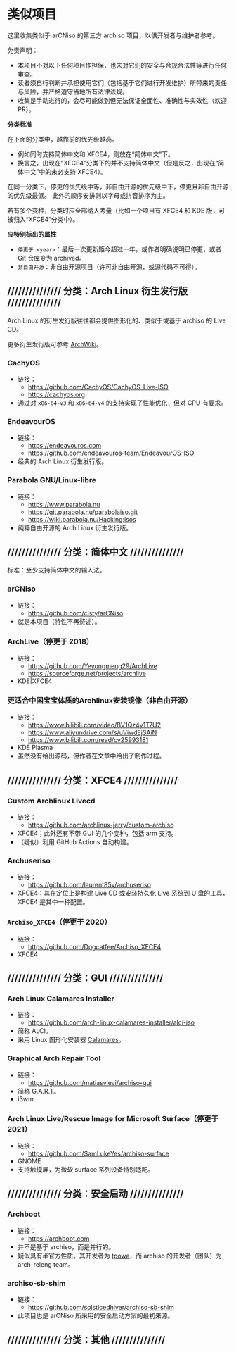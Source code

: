 # 类似项目
这里收集类似于 arCNiso 的第三方 archiso 项目，以供开发者与维护者参考。

免责声明：
- 本项目不对以下任何项目作担保，也未对它们的安全与合规合法性等进行任何审查。
- 读者须自行判断并承担使用它们（包括基于它们进行开发维护）所带来的责任与风险，并严格遵守当地所有法律法规。
- 收集是手动进行的，会尽可能做到但无法保证全面性、准确性与实效性（欢迎 PR）。

**分类标准**

在下面的分类中，越靠前的优先级越高。
- 例如同时支持简体中文和 XFCE4，则放在“简体中文”下。
- 换言之，出现在“XFCE4”分类下的并不支持简体中文（但是反之，出现在“简体中文”中的未必支持 XFCE4）。

在同一分类下，停更的优先级中等，非自由开源的优先级中下，停更且非自由开源的优先级最低。
此外的顺序安排则以字母或拼音排序为主。

若有多个变种，分类时应全部纳入考量（比如一个项目有 XFCE4 和 KDE 版，可被归入“XFCE4”分类中）。

**应特别标出的属性**

- `停更于 <year>`：最后一次更新距今超过一年，或作者明确说明已停更，或者 Git 仓库变为 archived。
- `非自由开源`：非自由开源项目（许可非自由开源，或源代码不可得）。



## /////////////// 分类：Arch Linux 衍生发行版 ///////////////
Arch Linux 的衍生发行版往往都会提供图形化的、类似于或基于 archiso 的 Live CD。

更多衍生发行版可参考 [ArchWiki](https://wiki.archlinux.org/title/Arch-based_distributions)。

### CachyOS
- 链接：
  - <https://github.com/CachyOS/CachyOS-Live-ISO>
  - <https://cachyos.org>
- 通过对 `x86-64-v3` 和 `x86-64-v4` 的支持实现了性能优化，但对 CPU 有要求。

### EndeavourOS
- 链接：
  - <https://endeavouros.com>
  - <https://github.com/endeavouros-team/EndeavourOS-ISO>
- 经典的 Arch Linux 衍生发行版。

### Parabola GNU/Linux-libre
- 链接：
  - <https://www.parabola.nu>
  - <https://git.parabola.nu/parabolaiso.git>
  - <https://wiki.parabola.nu/Hacking:isos>
- 纯粹自由开源的 Arch Linux 衍生发行版。



## /////////////// 分类：简体中文  ///////////////
标准：至少支持简体中文的输入法。

### arCNiso
- 链接：
  - <https://github.com/clsty/arCNiso>
- 就是本项目（特性不再赘述）。

### ArchLive（停更于 2018）
- 链接：
  - <https://github.com/Yeyongmeng29/ArchLive>
  - <https://sourceforge.net/projects/archlive>
- KDE|XFCE4

### 更适合中国宝宝体质的Archlinux安装镜像（非自由开源）
- 链接：
  - <https://www.bilibili.com/video/BV1Qz4y1T7U2>
  - <https://www.aliyundrive.com/s/uViwdEjSAiN>
  - <https://www.bilibili.com/read/cv25993181>
- KDE Plasma
- 虽然没有给出源码，但作者在文章中给出了制作过程。



## /////////////// 分类：XFCE4  ///////////////

### Custom Archlinux Livecd
- 链接：
  - <https://github.com/archlinux-jerry/custom-archiso>
- XFCE4；此外还有不带 GUI 的几个变种，包括 arm 支持。
- （疑似）利用 GitHub Actions 自动构建。

### Archuseriso
- 链接：
  - <https://github.com/laurent85v/archuseriso>
- XFCE4；其在定位上是构建 Live CD 或安装持久化 Live 系统到 U 盘的工具，XFCE4 是其中一种配置。

### `Archiso_XFCE4`（停更于 2020）
- 链接：
  - <https://github.com/Dogcatfee/Archiso_XFCE4>
- XFCE4



## /////////////// 分类：GUI  ///////////////

### Arch Linux Calamares Installer
- 链接：
  - <https://github.com/arch-linux-calamares-installer/alci-iso>
- 简称 ALCI。
- 采用 Linux 图形化安装器 [Calamares](https://github.com/calamares/calamares)。

### Graphical Arch Repair Tool
- 链接：
  - <https://github.com/matiasvlevi/archiso-gui>
- 简称 G.A.R.T。
- i3wm

### Arch Linux Live/Rescue Image for Microsoft Surface（停更于 2021）
- 链接：
  - <https://github.com/SamLukeYes/archiso-surface>
- GNOME
- 支持触摸屏，为微软 surface 系列设备特别适配。



## /////////////// 分类：安全启动  ///////////////

### Archboot
- 链接：
  - <https://archboot.com>
- 并不是基于 archiso，而是并行的。
- 疑似具有半官方性质。其开发者为 [tpowa](https://archlinux.org/people/developers/#tpowa)，而 archiso 的开发者（团队）为 arch-releng team。

### archiso-sb-shim
- 链接：
  - <https://github.com/solsticedhiver/archiso-sb-shim>
- 此项目也是 arCNiso 所采用的安全启动方案的最初来源。



## /////////////// 分类：其他  ///////////////

